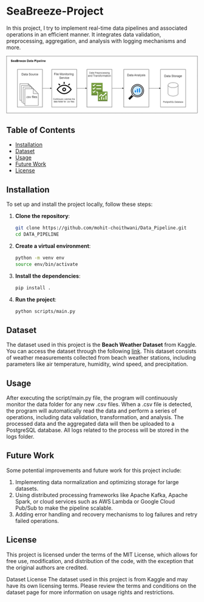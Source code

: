 # SeaBreeze-Project

In this project, I try to implement real-time data pipelines and associated operations in an efficient manner. It integrates data validation, preprocessing, aggregation, and analysis with logging mechanisms and more.

![Architecture Design](/assests/datapipelinearchi.png)

## Table of Contents

- [Installation](#installation)
- [Dataset](#dataset)
- [Usage](#usage)
- [Future Work](#future-work)
- [License](#license)

## Installation

To set up and install the project locally, follow these steps:

1. **Clone the repository**:
   ```bash
   git clone https://github.com/mohit-choithwani/Data_Pipeline.git
   cd DATA_PIPELINE
   ```

2. **Create a virtual environment**:
   ```bash
   python -m venv env
   source env/bin/activate
   ```

3. **Install the dependencies**:
   ```bash
   pip install .
   ```

4. **Run the project**:
   ```bash
   python scripts/main.py
   ```

## Dataset

The dataset used in this project is the **Beach Weather Dataset** from Kaggle. You can access the dataset through the following [link](https://www.kaggle.com/code/sanjanchaudhari/beach-weather-stations-analysis?select=Beach_Weather_Stations_-_Automated_Sensors.csv). This dataset consists of weather measurements collected from beach weather stations, including parameters like air temperature, humidity, wind speed, and precipitation. 

## Usage

After executing the script/main.py file, the program will continuously monitor the data folder for any new .csv files. When a .csv file is detected, the program will automatically read the data and perform a series of operations, including data validation, transformation, and analysis. The processed data and the aggregated data will then be uploaded to a PostgreSQL database. All logs related to the process will be stored in the logs folder.

## Future Work

Some potential improvements and future work for this project include:
1. Implementing data normalization and optimizing storage for large datasets.
2. Using distributed processing frameworks like Apache Kafka, Apache Spark, or cloud services such as AWS Lambda or Google Cloud Pub/Sub to make the pipeline scalable.
3. Adding error handling and recovery mechanisms to log failures and retry failed operations.

## License

This project is licensed under the terms of the MIT License, which allows for free use, modification, and distribution of the code, with the exception that the original authors are credited.

Dataset License
The dataset used in this project is from Kaggle and may have its own licensing terms. Please review the terms and conditions on the dataset page for more information on usage rights and restrictions.